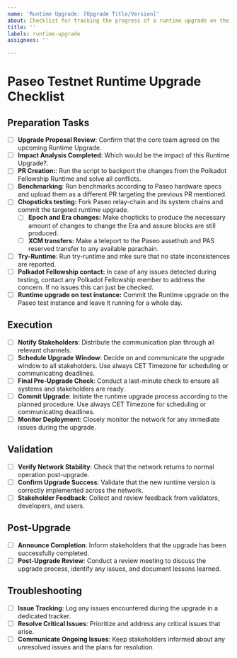```yaml
---
name: 'Runtime Upgrade: [Upgrade Title/Version]'
about: Checklist for tracking the progress of a runtime upgrade on the Paseo Testnet.
title: ''
labels: runtime-upgrade
assignees: ''

---
```


# Paseo Testnet Runtime Upgrade Checklist

## Preparation Tasks

- [ ] **Upgrade Proposal Review**: Confirm that the core team agreed on the upcoming Runtime Upgrade.
- [ ] **Impact Analysis Completed**: Which would be the impact of this Runtime Upgrade?.
- [ ] **PR Creation:**: Run the script to backport the changes from the Polkadot Fellowship Runtime and solve all conflicts. 
- [ ] **Benchmarking**: Run benchmarks according to Paseo hardware specs and upload them as a different PR targeting the previous PR mentioned.
- [ ] **Chopsticks testing:** Fork Paseo relay-chain and its system chains and commit the targeted runtime upgrade.
  - [ ] **Epoch and Era changes:** Make chopticks to produce the necessary amount of changes to change the Era and assure blocks are still produced.
  - [ ] **XCM transfers:** Make a teleport to the Paseo assethub and PAS reserved transfer to any available parachain.
- [ ] **Try-Runtime**: Run try-runtime and mke sure that no state inconsistences are reported.
- [ ] **Polkadot Fellowship contact:** In case of any issues detected during testing, contact any Polkadot Fellowship member to address the concern. If no issues this can just be checked.
- [ ] **Runtime upgrade on test instance:** Commit the Runtime upgrade on the Paseo test instance and leave it running for a whole day.

## Execution

- [ ] **Notify Stakeholders**: Distribute the communication plan through all relevant channels.
- [ ] **Schedule Upgrade Window**: Decide on and communicate the upgrade window to all stakeholders. Use always CET Timezone for scheduling or communicating deadlines.
- [ ] **Final Pre-Upgrade Check**: Conduct a last-minute check to ensure all systems and stakeholders are ready.
- [ ] **Commit Upgrade**: Initiate the runtime upgrade process according to the planned procedure. Use always CET Timezone for scheduling or communicating deadlines.
- [ ] **Monitor Deployment**: Closely monitor the network for any immediate issues during the upgrade.

## Validation

- [ ] **Verify Network Stability**: Check that the network returns to normal operation post-upgrade.
- [ ] **Confirm Upgrade Success**: Validate that the new runtime version is correctly implemented across the network.
- [ ] **Stakeholder Feedback**: Collect and review feedback from validators, developers, and users.

## Post-Upgrade

- [ ] **Announce Completion**: Inform stakeholders that the upgrade has been successfully completed.
- [ ] **Post-Upgrade Review**: Conduct a review meeting to discuss the upgrade process, identify any issues, and document lessons learned.

## Troubleshooting

- [ ] **Issue Tracking**: Log any issues encountered during the upgrade in a dedicated tracker.
- [ ] **Resolve Critical Issues**: Prioritize and address any critical issues that arise.
- [ ] **Communicate Ongoing Issues**: Keep stakeholders informed about any unresolved issues and the plans for resolution.
